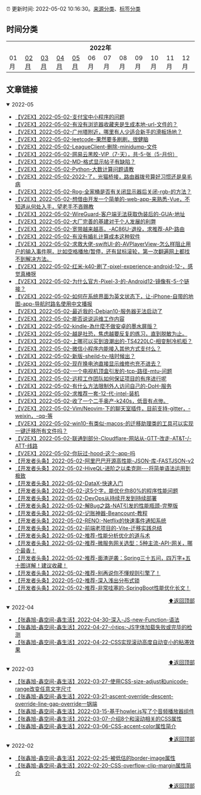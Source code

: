 :alarm_clock: 更新时间: 2022-05-02 10:16:30。[来源分类](./README.md)、[标签分类](./TAGS.md)

## 时间分类

<table>

<tr>
<th colspan="12">2022年</th>
</tr>
<tr>
<td>01月</td>
<td><a href="#2022-02">02月</a></td>
<td><a href="#2022-03">03月</a></td>
<td><a href="#2022-04">04月</a></td>
<td><a href="#2022-05">05月</a></td>
<td>06月</td>
<td>07月</td>
<td>08月</td>
<td>09月</td>
<td>10月</td>
<td>11月</td>
<td>12月</td>
</tr>

</table>

## 文章链接

<details open>
<summary id="2022-05">
 2022-05
</summary>


- [【V2EX】2022-05-02-支付宝中小程序的问题](https://www.v2ex.com/t/850530) 
- [【V2EX】2022-05-02-有没有浏览器收藏夹是生成本地-url-文件的？](https://www.v2ex.com/t/850529) 
- [【V2EX】2022-05-02-广州塔附近，哪里有人少适合新手的滑板场地？](https://www.v2ex.com/t/850528) 
- [【V2EX】2022-05-02-leetcode-果然要多刷刷，很健脑](https://www.v2ex.com/t/850527) 
- [【V2EX】2022-05-02-LeagueClient-删除-minidump-文件](https://www.v2ex.com/t/850526) 
- [【V2EX】2022-05-02-网易云黑胶-VIP（7-天），共-5-张（5-月份）](https://www.v2ex.com/t/850525) 
- [【V2EX】2022-05-02-MD-格式显示帖子有缺陷？](https://www.v2ex.com/t/850524) 
- [【V2EX】2022-05-02-Python-大数计算问题请教](https://www.v2ex.com/t/850520) 
- [【V2EX】2022-05-02-2022-了，光猫桥接，路由器拨号算好习惯还是臭毛病](https://www.v2ex.com/t/850519) 
- [【V2EX】2022-05-02-Rog-全家桶是否有关闭显示器后关闭-rgb-的方法？](https://www.v2ex.com/t/850518) 
- [【V2EX】2022-05-02-想借由开发一个简单的-web-app-来熟悉-Vue，不知道从何处入手，望老手不吝赐教](https://www.v2ex.com/t/850517) 
- [【V2EX】2022-05-02-WireGuard-客户端无法获取伪装后的-GUA-地址](https://www.v2ex.com/t/850516) 
- [【V2EX】2022-05-02-大厂完善的基建对于个人发展的利弊](https://www.v2ex.com/t/850515) 
- [【V2EX】2022-05-02-宽带越来越高，-AC86U-退役，求推荐-AP-路由](https://www.v2ex.com/t/850514) 
- [【V2EX】2022-05-02-有没有婚礼计算成本这种软件](https://www.v2ex.com/t/850513) 
- [【V2EX】2022-05-02-求救大佬-swiftUI-的-AVPlayerView-怎么样阻止用户的输入事件啊，比如空格播放/暂停，还有鼠标滚轮，第一次翻遍网上都找不到解决方法。](https://www.v2ex.com/t/850512) 
- [【V2EX】2022-05-02-红米-k40-刷了-pixel-experience-android-12-，感觉真棒呀](https://www.v2ex.com/t/850511) 
- [【V2EX】2022-05-02-为什么官方-Pixel-3-的-Android12-镜像有-5-个链接？](https://www.v2ex.com/t/850510) 
- [【V2EX】2022-05-02-如何在系统界面为英文状态下，让-iPhone-自带的地图-app-导航时路名使用中文播报](https://www.v2ex.com/t/850509) 
- [【V2EX】2022-05-02-最近我的-Debian10-服务器无法启动了](https://www.v2ex.com/t/850508) 
- [【V2EX】2022-05-02-能否说说运维工作内容](https://www.v2ex.com/t/850507) 
- [【V2EX】2022-05-02-kindle-為什麼不做安卓的墨水屏版？](https://www.v2ex.com/t/850505) 
- [【V2EX】2022-05-02-越是社恐，焦虑越要反复的练习，直到脱敏为止。](https://www.v2ex.com/t/850504) 
- [【V2EX】2022-05-02-上哪可以买到浪潮出的-TS4220LC-相变制冷机柜？](https://www.v2ex.com/t/850501) 
- [【V2EX】2022-05-02-微信小程序内能接入其他方式支付么？](https://www.v2ex.com/t/850500) 
- [【V2EX】2022-05-02-新版-sheild-tv-啥时候出？](https://www.v2ex.com/t/850498) 
- [【V2EX】2022-05-02-现在换电池直接显示维修也充不进去？](https://www.v2ex.com/t/850497) 
- [【V2EX】2022-05-02-一个电视机顶盒引发的-tcp-路径-mtu-问题](https://www.v2ex.com/t/850496) 
- [【V2EX】2022-05-02-远程工作团队如何保证项目的有序进行呢](https://www.v2ex.com/t/850494) 
- [【V2EX】2022-05-02-有什么方法限制外人访问自己的-DoH-服务](https://www.v2ex.com/t/850493) 
- [【V2EX】2022-05-02-求推荐一套-12-代-intel-装机](https://www.v2ex.com/t/850492) 
- [【V2EX】2022-05-02-收了一个二手奥产-k240s，低音有点惨。](https://www.v2ex.com/t/850490) 
- [【V2EX】2022-05-02-Vim/Neovim-下的聊天室插件，目前支持-gitter，-weixin，-qq-等](https://www.v2ex.com/t/850489) 
- [【V2EX】2022-05-02-win10-有类似-macos-的迁移助理类的工具可以实现一键迁移所有文件吗？](https://www.v2ex.com/t/850488) 
- [【V2EX】2022-05-02-联通到部分-Cloudflare-网站从-GTT-改走-AT&T-/-ATT-线路](https://www.v2ex.com/t/850484) 
- [【V2EX】2022-05-02-你玩过-hood-这个-app-吗](https://www.v2ex.com/t/850483) 
- [【开发者头条】2022-05-02-阿里巴巴开源高性能-JSON-库-FASTJSON-v2](https://toutiao.io/k/qy5z8im) 
- [【开发者头条】2022-05-02-HiveQL-进阶之以柔克刚---将简单语法运用到极致](https://toutiao.io/k/nxy3pln) 
- [【开发者头条】2022-05-02-DataX-快速入门](https://toutiao.io/k/ltbtbsk) 
- [【开发者头条】2022-05-02-这5个字，能优化你80%的程序性能问题](https://toutiao.io/k/m9sc96j) 
- [【开发者头条】2022-05-02-DevOps从持续开发到持续部署](https://toutiao.io/k/mo3m80a) 
- [【开发者头条】2022-05-02-解Bug之路-NAT引发的性能瓶颈-完整版​](https://toutiao.io/k/6mj7kgf) 
- [【开发者头条】2022-05-02-记账神器-Beancount-教程](https://toutiao.io/k/xs8c7b3) 
- [【开发者头条】2022-05-02-RENO:-Netflix的快速事件通知系统](https://toutiao.io/k/49nrdpn) 
- [【开发者头条】2022-05-02-前端老项目的-Vite-迁移实践总结](https://toutiao.io/k/wv31kvn) 
- [【开发者头条】2022-05-02-推荐-性能分析优化的道与术](https://toutiao.io/k/2bi822s) 
- [【开发者头条】2022-05-02-推荐-微服务网关选型：5种主流-API-网关，哪个最香！](https://toutiao.io/k/jtyo70d) 
- [【开发者头条】2022-05-02-推荐-面渣逆袭：Spring三十五问，四万字+五十图详解！建议收藏！](https://toutiao.io/k/8ab20e9) 
- [【开发者头条】2022-05-02-推荐-别再说你不懂规则引擎了！](https://toutiao.io/k/edts5o5) 
- [【开发者头条】2022-05-02-推荐-深入浅出分布式锁](https://toutiao.io/k/957qnad) 
- [【开发者头条】2022-05-02-推荐-非常哇塞的-SpringBoot性能优化长文！](https://toutiao.io/k/srppeol) 

<div align="right"><a href="#时间分类">⬆返回顶部</a></div>
</details>

<details open>
<summary id="2022-04">
 2022-04
</summary>


- [【张鑫旭-鑫空间-鑫生活】2022-04-30-深入-JS-new-Function-语法](https://www.zhangxinxu.com/wordpress/2022/04/js-new-function/) 
- [【张鑫旭-鑫空间-鑫生活】2022-04-27-小tips:-JS字体加载失败或完毕的检测](https://www.zhangxinxu.com/wordpress/2022/04/js-font-face-load/) 
- [【张鑫旭-鑫空间-鑫生活】2022-04-22-CSS实现滚动高度自动变小的粘滞效果](https://www.zhangxinxu.com/wordpress/2022/04/css-sticky-size-change/) 

<div align="right"><a href="#时间分类">⬆返回顶部</a></div>
</details>

<details open>
<summary id="2022-03">
 2022-03
</summary>


- [【张鑫旭-鑫空间-鑫生活】2022-03-27-使用CSS-size-adjust和unicode-range改变任意文字尺寸](https://www.zhangxinxu.com/wordpress/2022/03/css-size-adjust-font-unicode-range/) 
- [【张鑫旭-鑫空间-鑫生活】2022-03-21-ascent-override-descent-override-line-gap-override一锅端](https://www.zhangxinxu.com/wordpress/2022/03/css-ascent-override-descent/) 
- [【张鑫旭-鑫空间-鑫生活】2022-03-15-基于howler.js写了个音频播放器组件](https://www.zhangxinxu.com/wordpress/2022/03/howler-js-audio-player/) 
- [【张鑫旭-鑫空间-鑫生活】2022-03-07-介绍8个和滚动相关的CSS属性](https://www.zhangxinxu.com/wordpress/2022/03/10-css-scroll-scrollbar/) 
- [【张鑫旭-鑫空间-鑫生活】2022-03-06-CSS-accent-color属性简介](https://www.zhangxinxu.com/wordpress/2022/03/css-accent-color/) 

<div align="right"><a href="#时间分类">⬆返回顶部</a></div>
</details>

<details open>
<summary id="2022-02">
 2022-02
</summary>


- [【张鑫旭-鑫空间-鑫生活】2022-02-25-被低估的border-image属性](https://www.zhangxinxu.com/wordpress/2022/02/css-border-image-tap-highlight/) 
- [【张鑫旭-鑫空间-鑫生活】2022-02-20-CSS-overflow-clip-margin属性简介](https://www.zhangxinxu.com/wordpress/2022/02/css-overflow-clip-margin/) 

<div align="right"><a href="#时间分类">⬆返回顶部</a></div>
</details>


